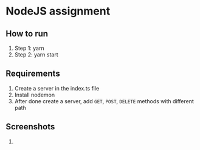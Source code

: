 # NodeJS assignment

## How to run

1. Step 1: yarn
2. Step 2: yarn start

## Requirements

1. Create a server in the index.ts file
2. Install nodemon
3. After done create a server, add `GET`, `POST`, `DELETE` methods with different path

## Screenshots

1.
